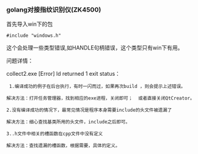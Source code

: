 ### golang对接指纹识别仪(ZK4500)


首先导入win下的包

	#include "windows.h"

这个会处理一些类型错误,如HANDLE句柄错误，这个类型只有win下有用。



问题详情：

collect2.exe [Error] ld returned 1 exit status：


	 1.编译成功的例子在后台执行，有时一闪而过，如果再次build ，则会提示上述错误。

	解决方法：打开任务管理器，找到相应的exe进程，关闭即可；  或者直接关闭QtCreator。
	
	2.没有编译成功的情况下，最常见情况是程序本身需要include的头文件被遗漏了
	
	解决方法：细心查找基类所用的头文件，include之后即可。
	
	3..h文件中相关的槽函数在cpp文件中没有定义
	
	解决方法：查找遗漏的槽函数，根据需要，具体的定义。

 